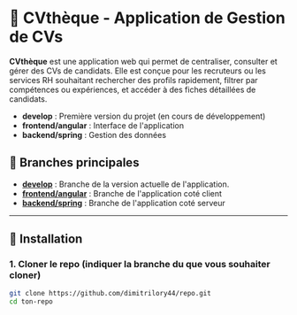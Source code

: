 # 📁 CVthèque - Application de Gestion de CVs

**CVthèque** est une application web qui permet de centraliser, consulter et gérer des CVs de candidats. Elle est conçue pour les recruteurs ou les services RH souhaitant rechercher des profils rapidement, filtrer par compétences ou expériences, et accéder à des fiches détaillées de candidats.

- **develop** : Première version du projet (en cours de développement)
- **frontend/angular** : Interface de l'application
- **backend/spring** : Gestion des données

## 🌱 Branches principales

- **[develop](https://github.com/dimitrilory44/angular-cvtheque/tree/develop)** : Branche de la version actuelle de l'application.
- **[frontend/angular](https://github.com/dimitrilory44/angular-cvtheque/tree/frontend/angular)** : Branche de l'application coté client
- **[backend/spring](https://github.com/dimitrilory44/angular-cvtheque/tree/backend/spring)** : Branche de l'application coté serveur

---

## 🔧 Installation

### 1. Cloner le repo (indiquer la branche du que vous souhaiter cloner)

```bash
git clone https://github.com/dimitrilory44/repo.git
cd ton-repo
